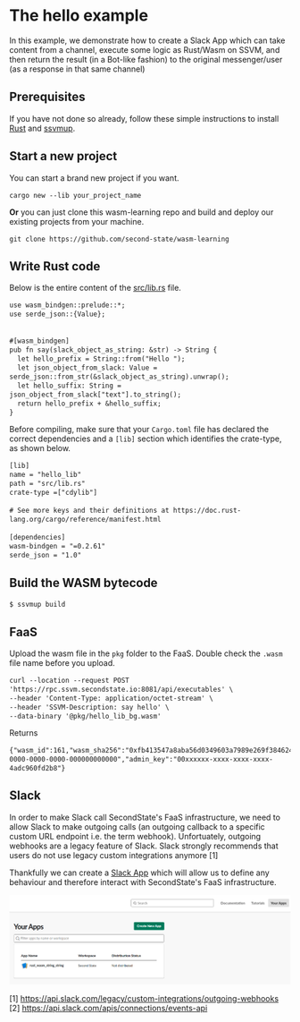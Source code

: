 # The hello example

In this example, we demonstrate how to create a Slack App which can take content from a channel, execute some logic as Rust/Wasm on SSVM, and then return the result (in a Bot-like fashion) to the original messenger/user (as a response in that same channel)

## Prerequisites

If you have not done so already, follow these simple instructions to install [Rust](https://www.rust-lang.org/tools/install) and [ssvmup](https://www.secondstate.io/articles/ssvmup/).

## Start a new project

You can start a brand new project if you want. 
```
cargo new --lib your_project_name
```
**Or** you can just clone this wasm-learning repo and build and deploy our existing projects from your machine.
```
git clone https://github.com/second-state/wasm-learning
```

## Write Rust code

Below is the entire content of the [src/lib.rs](src/lib.rs) file.

```
use wasm_bindgen::prelude::*;
use serde_json::{Value};


#[wasm_bindgen]
pub fn say(slack_object_as_string: &str) -> String {
  let hello_prefix = String::from("Hello ");
  let json_object_from_slack: Value = serde_json::from_str(&slack_object_as_string).unwrap();
  let hello_suffix: String = json_object_from_slack["text"].to_string();
  return hello_prefix + &hello_suffix;
}
```

Before compiling, make sure that your `Cargo.toml` file has declared the correct dependencies and a `[lib]` section which identifies the crate-type, as shown below.

```
[lib]
name = "hello_lib"
path = "src/lib.rs"
crate-type =["cdylib"]

# See more keys and their definitions at https://doc.rust-lang.org/cargo/reference/manifest.html

[dependencies]
wasm-bindgen = "=0.2.61"
serde_json = "1.0"
```

## Build the WASM bytecode

```
$ ssvmup build
```

## FaaS

Upload the wasm file in the `pkg` folder to the FaaS. Double check the `.wasm` file name before you upload.

```
curl --location --request POST 'https://rpc.ssvm.secondstate.io:8081/api/executables' \
--header 'Content-Type: application/octet-stream' \
--header 'SSVM-Description: say hello' \
--data-binary '@pkg/hello_lib_bg.wasm'
```

Returns

```
{"wasm_id":161,"wasm_sha256":"0xfb413547a8aba56d0349603a7989e269f3846245e51804932b3e02bc0be4b665","usage_key":"00000000-0000-0000-0000-000000000000","admin_key":"00xxxxxx-xxxx-xxxx-xxxx-4adc960fd2b8"}
```

## Slack

In order to make Slack call SecondState's FaaS infrastructure, we need to allow Slack to make outgoing calls (an outgoing callback to a specific custom URL endpoint i.e. the term webhook). Unfortuately, outgoing webhooks are a legacy feature of Slack. Slack strongly recommends that users do not use legacy custom integrations anymore [1]

Thankfully we can create a [Slack App](https://api.slack.com/apps) which will allow us to define any behaviour and therefore interact with SecondState's FaaS infrastructure.

![slack apps](../../images/slack_apps.png)




[1] https://api.slack.com/legacy/custom-integrations/outgoing-webhooks
[2] https://api.slack.com/apis/connections/events-api

